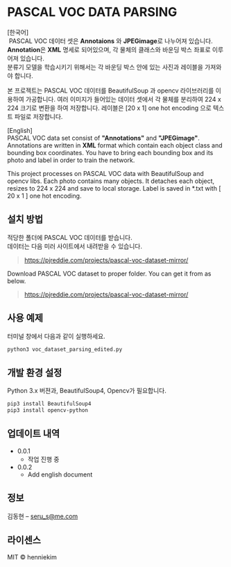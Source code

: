 # PASCAL VOC DATA PARSING

\[한국어]  
  PASCAL VOC 데이터 셋은 **Annotaions** 와 **JPEGimage**로 나누어져 있습니다.  
**Annotation**은 **XML** 명세로 되어있으며,
각 물체의 클래스와 바운딩 박스 좌표로 이루어져 있습니다.  
분류기 모델을 학습시키기 위해서는 각 바운딩 박스 안에 있는 사진과 레이블을 가져와야 합니다.  

  본 프로젝트는 PASCAL VOC 데이터를 BeautifulSoup 과 opencv 라이브러리를 이용하여 가공합니다.
여러 이미지가 들어있는 데이터 셋에서 각 물체를 분리하여 224 x 224 크기로 변환을 하여 저장합니다. 
레이블은 [20 x 1] one hot encoding 으로 텍스트 파일로 저장합니다.  

\[English]  
  PASCAL VOC data set consist of **"Annotations"** and **"JPEGimage"**. Annotations are written in **XML** format which contain each object class and bounding box coordinates. You have to bring each bounding box and its photo and label in order to train the network.  

  This project processes on PASCAL VOC data with BeautifulSoup and opencv libs. Each photo contains many objects. It detaches each object, resizes to 224 x 224 and save to local storage. Label is saved in \*.txt with [ 20 x 1 ] one hot encoding. 

## 설치 방법

적당한 폴더에 PASCAL VOC 데이터를 받습니다.  
데이터는 다음 미러 사이트에서 내려받을 수 있습니다.  
> https://pjreddie.com/projects/pascal-voc-dataset-mirror/

Download PASCAL VOC dataset to proper folder.
You can get it from as below.
> https://pjreddie.com/projects/pascal-voc-dataset-mirror/
 
## 사용 예제
터미널 창에서 다음과 같이 실행하세요.
```sh
python3 voc_dataset_parsing_edited.py
```
## 개발 환경 설정
Python 3.x 버젼과, BeautifulSoup4, Opencv가 필요합니다.
```sh
pip3 install BeautifulSoup4
pip3 install opencv-python
```
 
## 업데이트 내역

* 0.0.1
    * 작업 진행 중
* 0.0.2
    * Add english document
 
## 정보

김동현 – seru_s@me.com

## 라이센스
MIT © henniekim

<!-- Markdown link & img dfn's -->
[npm-image]: https://img.shields.io/npm/v/datadog-metrics.svg?style=flat-square
[npm-url]: https://npmjs.org/package/datadog-metrics
[npm-downloads]: https://img.shields.io/npm/dm/datadog-metrics.svg?style=flat-square
[travis-image]: https://img.shields.io/travis/dbader/node-datadog-metrics/master.svg?style=flat-square
[travis-url]: https://travis-ci.org/dbader/node-datadog-metrics
[wiki]: https://github.com/yourname/yourproject/wiki

